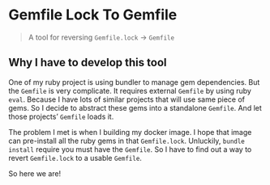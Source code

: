 # Gemfile Lock To Gemfile

> A tool for reversing `Gemfile.lock` -> `Gemfile`

## Why I have to develop this tool

One of my ruby project is using bundler to manage gem dependencies. But the `Gemfile` is very complicate. It requires external `Gemfile` by using ruby `eval`. Because I have lots of similar projects that will use same piece of gems. So I decide to abstract these gems into a standalone `Gemfile`. And let those projects’ `Gemfile` loads it.

The problem I met is when I building my docker image. I hope that image can pre-install all the ruby gems in that `Gemfile.lock`. Unluckily, `bundle install` require you must have the `Gemfile`. So I have to find out a way to revert `Gemfile.lock` to a usable `Gemfile`.

So here we are!

